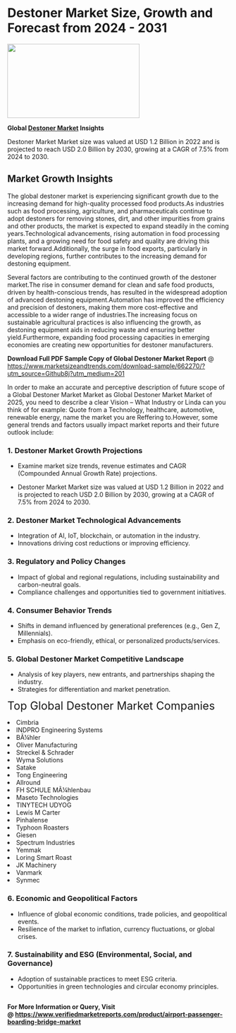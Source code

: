 <H1>Destoner Market Size, Growth and Forecast from 2024 - 2031</H1><img class="aligncenter size-medium wp-image-584254" src="https://thirdeyenews.in/wp-content/uploads/2024/09/Global-Market-Research-300x168.jpeg" alt="" width="300" height="168" /><p><strong>Global&nbsp;<a href="https://www.marketsizeandtrends.com/download-sample/662270/?utm_source=Github8j?utm_medium=201">Destoner Market</a> Insights</strong></p><p>Destoner Market Market size was valued at USD 1.2 Billion in 2022 and is projected to reach USD 2.0 Billion by 2030, growing at a CAGR of 7.5% from 2024 to 2030.</p><p><h2>Market Growth Insights</h2> <p>The global destoner market is experiencing significant growth due to the increasing demand for high-quality processed food products.As industries such as food processing, agriculture, and pharmaceuticals continue to adopt destoners for removing stones, dirt, and other impurities from grains and other products, the market is expected to expand steadily in the coming years.Technological advancements, rising automation in food processing plants, and a growing need for food safety and quality are driving this market forward.Additionally, the surge in food exports, particularly in developing regions, further contributes to the increasing demand for destoning equipment.</p> <p>Several factors are contributing to the continued growth of the destoner market.The rise in consumer demand for clean and safe food products, driven by health-conscious trends, has resulted in the widespread adoption of advanced destoning equipment.Automation has improved the efficiency and precision of destoners, making them more cost-effective and accessible to a wider range of industries.The increasing focus on sustainable agricultural practices is also influencing the growth, as destoning equipment aids in reducing waste and ensuring better yield.Furthermore, expanding food processing capacities in emerging economies are creating new opportunities for destoner manufacturers.</p> <p><span class=""><strong>Download Full PDF Sample Copy of Global Destoner Market Report</strong> @ <a href="https://www.marketsizeandtrends.com/download-sample/662270/?utm_source=Github8j?utm_medium=201" target="_blank">https://www.marketsizeandtrends.com/download-sample/662270/?utm_source=Github8j?utm_medium=201</a></span></p><p>In order to make an accurate and perceptive description of future scope of a Global&nbsp;Destoner Market Market as Global&nbsp;Destoner Market Market of 2025, you need to describe a clear Vision &ndash; What Industry or Linda can you think of for example: Quote from a Technology, healthcare, automotive, renewable energy, name the market you are Reffering to.However, some general trends and factors usually impact market reports and their future outlook include:</p><h3>1.&nbsp;<strong>Destoner Market Growth Projections</strong></h3><ul><li>Examine market size trends, revenue estimates and CAGR (Compounded Annual Growth Rate) projections.</li><li><p>Destoner Market Market size was valued at USD 1.2 Billion in 2022 and is projected to reach USD 2.0 Billion by 2030, growing at a CAGR of 7.5% from 2024 to 2030.</p></li></ul><h3>2.&nbsp;<strong>Destoner Market Technological Advancements</strong></h3><ul><li>Integration of AI, IoT, blockchain, or automation in the industry.</li><li>Innovations driving cost reductions or improving efficiency.</li></ul><h3>3.&nbsp;<strong>Regulatory and Policy Changes</strong></h3><ul><li>Impact of global and regional regulations, including sustainability and carbon-neutral goals.</li><li>Compliance challenges and opportunities tied to government initiatives.</li></ul><h3>4.&nbsp;<strong>Consumer Behavior Trends</strong></h3><ul><li>Shifts in demand influenced by generational preferences (e.g., Gen Z, Millennials).</li><li>Emphasis on eco-friendly, ethical, or personalized products/services.</li></ul><h3>5.&nbsp;<strong>Global Destoner Market Competitive Landscape</strong></h3><ul><li>Analysis of key players, new entrants, and partnerships shaping the industry.</li><li>Strategies for differentiation and market penetration.</li></ul><p data-pm-slice="1 1 []"><span style="color: inherit; font-family: inherit; font-size: 25px;">Top Global Destoner Market Companies</span></p><div class="" data-test-id=""><p><li>Cimbria</li><li> INDPRO Engineering Systems</li><li> BÃ¼hler</li><li> Oliver Manufacturing</li><li> Streckel & Schrader</li><li> Wyma Solutions</li><li> Satake</li><li> Tong Engineering</li><li> Allround</li><li> FH SCHULE MÃ¼hlenbau</li><li> Maseto Technologies</li><li> TINYTECH UDYOG</li><li> Lewis M Carter</li><li> Pinhalense</li><li> Typhoon Roasters</li><li> Giesen</li><li> Spectrum Industries</li><li> Yemmak</li><li> Loring Smart Roast</li><li> JK Machinery</li><li> Vanmark</li><li> Synmec</li></p></div><h3>6.&nbsp;<strong>Economic and Geopolitical Factors</strong></h3><ul><li>Influence of global economic conditions, trade policies, and geopolitical events.</li><li>Resilience of the market to inflation, currency fluctuations, or global crises.</li></ul><h3>7.&nbsp;<strong>Sustainability and ESG (Environmental, Social, and Governance)</strong></h3><ul><li>Adoption of sustainable practices to meet ESG criteria.</li><li>Opportunities in green technologies and circular economy principles.</li></ul><h2><strong style="font-size: 14px;">For More Information or Query, Visit @&nbsp;</strong><a style="background-color: #ffffff; font-size: 14px;" href="https://www.marketsizeandtrends.com/report/destoner-market/" target="_blank">https://www.verifiedmarketreports.com/product/airport-passenger-boarding-bridge-market</a></h2>